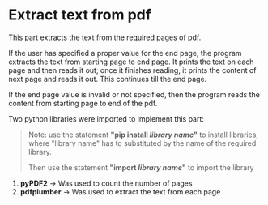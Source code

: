 # Extract text from pdf
This part extracts the text from the required pages of pdf.

If the user has specified a proper value for the end page, the program extracts the text from starting page to end page. It prints the text on each page and then reads it out; once it finishes reading, it prints the content of next page and reads it out. This continues till the end page.

If the end page value is invalid or not specified, then the program reads the content from starting page to end of the pdf.

Two python libraries were imported to implement this part:
  > Note: use the statement **"pip install _library name_"** to install libraries, where "library name" has to substituted by the name of the required library.
  > 
  > Then use the statement **"import _library name_"** to import the library
 
  1. **pyPDF2**   ->  Was used to count the number of pages
  2. **pdfplumber**   ->  Was used to extract the text from each page
